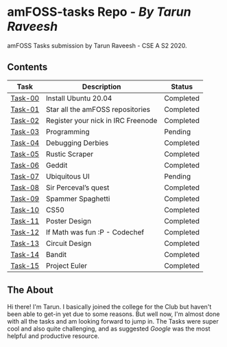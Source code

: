 # amFOSS-tasks Repo - _By Tarun Raveesh_
amFOSS Tasks submission by Tarun Raveesh - CSE A S2 2020.

## Contents

| **Task** | **Description** | **Status** |
| --- | --- | --- |
| <a href="https://github.com/TarunRaveesh/amFOSS-tasks/tree/main/Task-00">Task-00</a> | Install Ubuntu 20.04 | Completed |
| <a href="https://github.com/TarunRaveesh/amFOSS-tasks/tree/main/Task-01">Task-01</a> | Star all the amFOSS repositories | Completed |
| <a href="https://github.com/TarunRaveesh/amFOSS-tasks/tree/main/Task-02">Task-02</a> | Register your nick in IRC Freenode | Completed |
| <a href="https://github.com/TarunRaveesh/amFOSS-tasks/tree/main/Task-03">Task-03</a> | Programming| Pending |
| <a href="https://github.com/TarunRaveesh/amFOSS-tasks/tree/main/Task-04">Task-04</a> | Debugging Derbies | Completed |
| <a href="https://github.com/TarunRaveesh/amFOSS-tasks/tree/main/Task-05">Task-05</a> | Rustic Scraper  | Completed |
| <a href="https://github.com/TarunRaveesh/amFOSS-tasks/tree/main/Task-06">Task-06</a> | Geddit | Completed |
| <a href="https://github.com/TarunRaveesh/amFOSS-tasks/tree/main/Task-07">Task-07</a> | Ubiquitous UI | Pending |
| <a href="https://github.com/TarunRaveesh/amFOSS-tasks/tree/main/Task-08">Task-08</a> | Sir Perceval’s quest | Completed |
| <a href="https://github.com/TarunRaveesh/amFOSS-tasks/tree/main/Task-09">Task-09</a> | Spammer Spaghetti | Completed |
| <a href="https://github.com/TarunRaveesh/amFOSS-tasks/tree/main/Task-10">Task-10</a> | CS50 | Completed |
| <a href="https://github.com/TarunRaveesh/amFOSS-tasks/tree/main/Task-11">Task-11</a> | Poster Design | Completed |
| <a href="https://github.com/TarunRaveesh/amFOSS-tasks/tree/main/Task-12">Task-12</a> | If Math was fun :P - Codechef | Completed |
| <a href="https://github.com/TarunRaveesh/amFOSS-tasks/tree/main/Task-13">Task-13</a> | Circuit Design | Completed |
| <a href="https://github.com/TarunRaveesh/amFOSS-tasks/tree/main/Task-14">Task-14</a> | Bandit | Completed |
| <a href="https://github.com/TarunRaveesh/amFOSS-tasks/tree/main/Task-15">Task-15</a> | Project Euler | Completed |

## The About
Hi there! I'm Tarun. I basically joined the college for the Club but haven't been able to get-in yet due to some reasons. But well now, I'm almost done with all the tasks and am looking forward to jump in. The Tasks were super cool and also quite challenging, and as suggested *Google* was the most helpful and productive resource.
